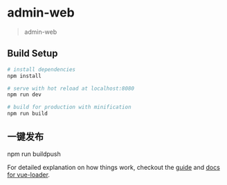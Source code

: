 # admin-web

> admin-web

## Build Setup

``` bash
# install dependencies
npm install

# serve with hot reload at localhost:8080
npm run dev

# build for production with minification
npm run build
```
## 一键发布
npm run buildpush

For detailed explanation on how things work, checkout the [guide](http://vuejs-templates.github.io/webpack/) and [docs for vue-loader](http://vuejs.github.io/vue-loader).
